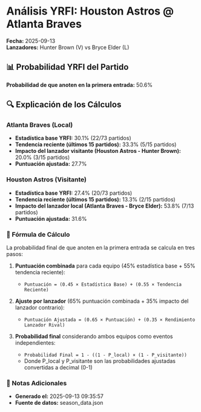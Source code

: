 # Análisis YRFI: Houston Astros @ Atlanta Braves

**Fecha:** 2025-09-13  
**Lanzadores:** Hunter Brown (V) vs Bryce Elder (L)

## 📊 Probabilidad YRFI del Partido

**Probabilidad de que anoten en la primera entrada:** 50.6%

## 🔍 Explicación de los Cálculos

### Atlanta Braves (Local)
- **Estadística base YRFI:** 30.1% (22/73 partidos)
- **Tendencia reciente (últimos 15 partidos):** 33.3% (5/15 partidos)
- **Impacto del lanzador visitante (Houston Astros - Hunter Brown):** 20.0% (3/15 partidos)
- **Puntuación ajustada:** 27.7%

### Houston Astros (Visitante)
- **Estadística base YRFI:** 27.4% (20/73 partidos)
- **Tendencia reciente (últimos 15 partidos):** 13.3% (2/15 partidos)
- **Impacto del lanzador local (Atlanta Braves - Bryce Elder):** 53.8% (7/13 partidos)
- **Puntuación ajustada:** 31.6%

### 📝 Fórmula de Cálculo

La probabilidad final de que anoten en la primera entrada se calcula en tres pasos:

1. **Puntuación combinada** para cada equipo (45% estadística base + 55% tendencia reciente):
   - `Puntuación = (0.45 × Estadística Base) + (0.55 × Tendencia Reciente)`

2. **Ajuste por lanzador** (65% puntuación combinada + 35% impacto del lanzador contrario):
   - `Puntuación Ajustada = (0.65 × Puntuación) + (0.35 × Rendimiento Lanzador Rival)`

3. **Probabilidad final** considerando ambos equipos como eventos independientes:
   - `Probabilidad Final = 1 - ((1 - P_local) × (1 - P_visitante))`
   - Donde P_local y P_visitante son las probabilidades ajustadas convertidas a decimal (0-1)

### 📌 Notas Adicionales

- **Generado el:** 2025-09-13 09:35:57
- **Fuente de datos:** season_data.json
